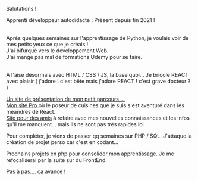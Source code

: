 Salutations !

Apprenti développeur autodidacte : Présent depuis fin 2021 ! <br> <br>

Après quelques semaines sur l'apprentissage de Python, je voulais voir de mes petits yeux ce que je créais !<br>
J'ai bifurqué vers le developpement Web.<br>
J'ai mangé pas mal de formations Udemy pour se faire. <br> <br>

A l'aise désormais avec 
HTML / CSS / JS, la base quoi...
Je bricole REACT avec plaisir ( j'adore ! c'est bête mais j'adore REACT ! c'est grave docteur ? )


<a href="https://barpat.fun/"> Un site de présentation de mon petit parcours ...  </a><br>
<a href="https://christophe-cuisine.fr/"> Mon site Pro </a> où le poseur de cuisines que je suis s'est aventuré dans les méandres de React. <br>
<a href="https://barpat.fun/velo-expresso/"> Site pour des amis</a> à refaire avec mes nouvelles connaissances et les infos qu'il me manquent... mais ils ne sont pas très rapides lol

Pour compléter, je viens de passer qq semaines sur PHP / SQL.
J'attaque la création de projet perso car c'est en codant...

Prochains projets en php pour consolider mon apprentissage.
Je me refocaliserai par la suite sur du FrontEnd.

Pas à pas.... ça avance !
